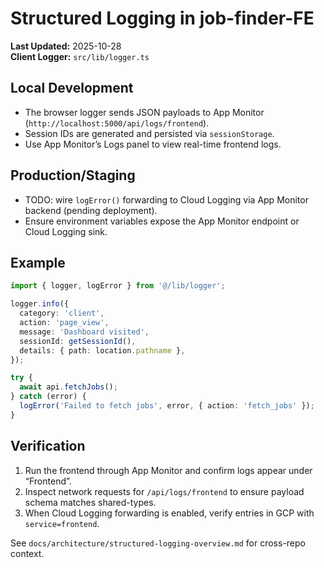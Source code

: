 # Structured Logging in job-finder-FE

**Last Updated:** 2025-10-28  
**Client Logger:** `src/lib/logger.ts`

## Local Development
- The browser logger sends JSON payloads to App Monitor (`http://localhost:5000/api/logs/frontend`).
- Session IDs are generated and persisted via `sessionStorage`.
- Use App Monitor’s Logs panel to view real-time frontend logs.

## Production/Staging
- TODO: wire `logError()` forwarding to Cloud Logging via App Monitor backend (pending deployment).
- Ensure environment variables expose the App Monitor endpoint or Cloud Logging sink.

## Example
```typescript
import { logger, logError } from '@/lib/logger';

logger.info({
  category: 'client',
  action: 'page_view',
  message: 'Dashboard visited',
  sessionId: getSessionId(),
  details: { path: location.pathname },
});

try {
  await api.fetchJobs();
} catch (error) {
  logError('Failed to fetch jobs', error, { action: 'fetch_jobs' });
}
```

## Verification
1. Run the frontend through App Monitor and confirm logs appear under “Frontend”.
2. Inspect network requests for `/api/logs/frontend` to ensure payload schema matches shared-types.
3. When Cloud Logging forwarding is enabled, verify entries in GCP with `service=frontend`.

See `docs/architecture/structured-logging-overview.md` for cross-repo context.

